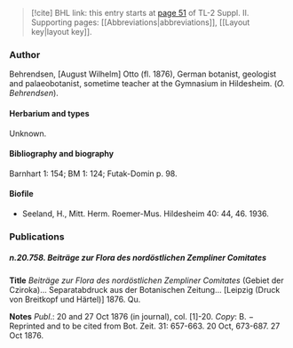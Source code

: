 > [!cite] BHL link: this entry starts at [page 51](https://www.biodiversitylibrary.org/item/103859#page/61/mode/1up) of TL-2 Suppl. II.
> Supporting pages: [[Abbreviations|abbreviations]], [[Layout key|layout key]].

### Author

Behrendsen, \[August Wilhelm\] Otto (fl. 1876), German botanist, geologist and palaeobotanist, sometime teacher at the Gymnasium in Hildesheim. (*O. Behrendsen*).

#### Herbarium and types

Unknown.

#### Bibliography and biography

Barnhart 1: 154; BM 1: 124; Futak-Domin p. 98.

#### Biofile

- Seeland, H., Mitt. Herm. Roemer-Mus. Hildesheim 40: 44, 46. 1936.

### Publications

##### n.20.758. Beiträge zur Flora des nordöstlichen Zempliner Comitates

**Title**
*Beiträge zur Flora des nordöstlichen Zempliner Comitates* (Gebiet der Cziroka)... Separatabdruck aus der Botanischen Zeitung... \[Leipzig (Druck von Breitkopf und Härtel)\] 1876. Qu.

**Notes**
*Publ*.: 20 and 27 Oct 1876 (in journal), col. \[1\]-20. *Copy*: B. − Reprinted and to be cited from Bot. Zeit. 31: 657-663. 20 Oct, 673-687. 27 Oct 1876.

